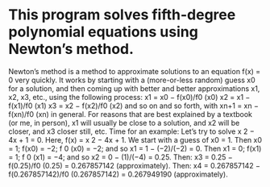 # This program solves fifth-degree polynomial equations using Newton’s method.

Newton’s method is a method to approximate solutions to an equation f(x) = 0 very quickly. It works by starting with a
(more-or-less random) guess x0 for a solution, and then coming up with better and better approximations x1, x2, x3, etc.,
using the following process:
x1 = x0 − f(x0)/f0
(x0)
x2 = x1 − f(x1)/f0
(x1)
x3 = x2 − f(x2)/f0
(x2)
and so on and so forth, with xn+1 = xn − f(xn)/f0
(xn) in general. For reasons that are best explained by a textbook (or me,
in person), x1 will usually be close to a solution, and x2 will be closer, and x3 closer still, etc.
Time for an example: Let’s try to solve x
2 − 4x + 1 = 0. Here, f(x) = x
2 − 4x + 1. We start with a guess of x0 = 1.
Then x0 = 1; f(x0) = −2; f
0
(x0) = −2; and so
x1 = 1 − (−2)/(−2) = 0.
Then x1 = 0; f(x1) = 1; f
0
(x1) = −4; and so
x2 = 0 − (1)/(−4) = 0.25.
Then:
x3 = 0.25 − f(0.25)/f0
(0.25) = 0.267857142 (approximately).
Then:
x4 = 0.267857142 − f(0.267857142)/f0
(0.267857142) = 0.267949190 (approximately).
